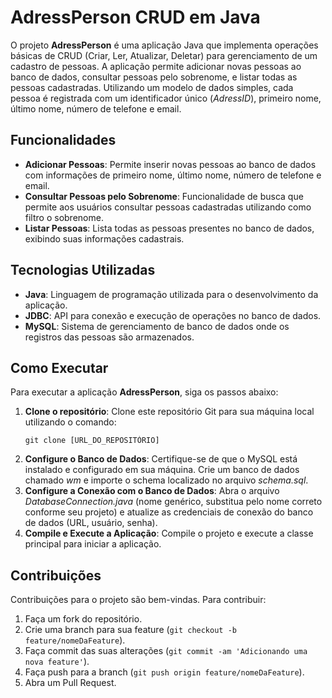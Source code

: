 
<body>
    <h1>AdressPerson CRUD em Java</h1>
    <p>O projeto <strong>AdressPerson</strong> é uma aplicação Java que implementa operações básicas de CRUD (Criar, Ler, Atualizar, Deletar) para gerenciamento de um cadastro de pessoas. A aplicação permite adicionar novas pessoas ao banco de dados, consultar pessoas pelo sobrenome, e listar todas as pessoas cadastradas. Utilizando um modelo de dados simples, cada pessoa é registrada com um identificador único (<em>AdressID</em>), primeiro nome, último nome, número de telefone e email.</p>

<h2>Funcionalidades</h2>
    <ul>
        <li><strong>Adicionar Pessoas</strong>: Permite inserir novas pessoas ao banco de dados com informações de primeiro nome, último nome, número de telefone e email.</li>
        <li><strong>Consultar Pessoas pelo Sobrenome</strong>: Funcionalidade de busca que permite aos usuários consultar pessoas cadastradas utilizando como filtro o sobrenome.</li>
        <li><strong>Listar Pessoas</strong>: Lista todas as pessoas presentes no banco de dados, exibindo suas informações cadastrais.</li>
    </ul>

 <h2>Tecnologias Utilizadas</h2>
    <ul>
        <li><strong>Java</strong>: Linguagem de programação utilizada para o desenvolvimento da aplicação.</li>
        <li><strong>JDBC</strong>: API para conexão e execução de operações no banco de dados.</li>
        <li><strong>MySQL</strong>: Sistema de gerenciamento de banco de dados onde os registros das pessoas são armazenados.</li>
    </ul>

 <h2>Como Executar</h2>
    <p>Para executar a aplicação <strong>AdressPerson</strong>, siga os passos abaixo:</p>
    <ol>
        <li><strong>Clone o repositório</strong>: Clone este repositório Git para sua máquina local utilizando o comando:
            <pre><code>git clone [URL_DO_REPOSITÓRIO]</code></pre>
        </li>
        <li><strong>Configure o Banco de Dados</strong>: Certifique-se de que o MySQL está instalado e configurado em sua máquina. Crie um banco de dados chamado <em>wm</em> e importe o schema localizado no arquivo <em>schema.sql</em>.</li>
        <li><strong>Configure a Conexão com o Banco de Dados</strong>: Abra o arquivo <em>DatabaseConnection.java</em> (nome genérico, substitua pelo nome correto conforme seu projeto) e atualize as credenciais de conexão do banco de dados (URL, usuário, senha).</li>
        <li><strong>Compile e Execute a Aplicação</strong>: Compile o projeto e execute a classe principal para iniciar a aplicação.</li>
    </ol>
    
<h2>Contribuições</h2>
    <p>Contribuições para o projeto são bem-vindas. Para contribuir:</p>
    <ol>
        <li>Faça um fork do repositório.</li>
        <li>Crie uma branch para sua feature (<code>git checkout -b feature/nomeDaFeature</code>).</li>
        <li>Faça commit das suas alterações (<code>git commit -am 'Adicionando uma nova feature'</code>).</li>
        <li>Faça push para a branch (<code>git push origin feature/nomeDaFeature</code>).</li>
        <li>Abra um Pull Request.</li>
    </ol>

</body>
</html>
